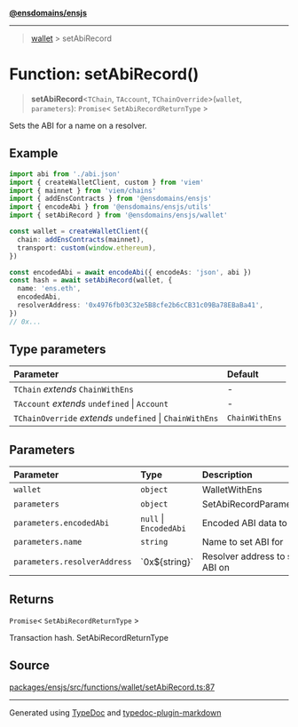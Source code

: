 [**@ensdomains/ensjs**](../README.md)

---

> [wallet](README.md) > setAbiRecord

# Function: setAbiRecord()

> **setAbiRecord**\<`TChain`, `TAccount`, `TChainOverride`\>(`wallet`, `parameters`): `Promise`\< `SetAbiRecordReturnType` \>

Sets the ABI for a name on a resolver.

## Example

```ts
import abi from './abi.json'
import { createWalletClient, custom } from 'viem'
import { mainnet } from 'viem/chains'
import { addEnsContracts } from '@ensdomains/ensjs'
import { encodeAbi } from '@ensdomains/ensjs/utils'
import { setAbiRecord } from '@ensdomains/ensjs/wallet'

const wallet = createWalletClient({
  chain: addEnsContracts(mainnet),
  transport: custom(window.ethereum),
})

const encodedAbi = await encodeAbi({ encodeAs: 'json', abi })
const hash = await setAbiRecord(wallet, {
  name: 'ens.eth',
  encodedAbi,
  resolverAddress: '0x4976fb03C32e5B8cfe2b6cCB31c09Ba78EBaBa41',
})
// 0x...
```

## Type parameters

| Parameter                                                | Default        |
| :------------------------------------------------------- | :------------- |
| `TChain` _extends_ `ChainWithEns`                        | -              |
| `TAccount` _extends_ `undefined` \| `Account`            | -              |
| `TChainOverride` _extends_ `undefined` \| `ChainWithEns` | `ChainWithEns` |

## Parameters

| Parameter                    | Type                   | Description                    |
| :--------------------------- | :--------------------- | :----------------------------- |
| `wallet`                     | `object`               | WalletWithEns                  |
| `parameters`                 | `object`               | SetAbiRecordParameters         |
| `parameters.encodedAbi`      | `null` \| `EncodedAbi` | Encoded ABI data to set        |
| `parameters.name`            | `string`               | Name to set ABI for            |
| `parameters.resolverAddress` | \`0x$\{string}\`       | Resolver address to set ABI on |

## Returns

`Promise`\< `SetAbiRecordReturnType` \>

Transaction hash. SetAbiRecordReturnType

## Source

[packages/ensjs/src/functions/wallet/setAbiRecord.ts:87](https://github.com/ensdomains/ensjs-v3/blob/1b90b888/packages/ensjs/src/functions/wallet/setAbiRecord.ts#L87)

---

Generated using [TypeDoc](https://typedoc.org/) and [typedoc-plugin-markdown](https://www.npmjs.com/package/typedoc-plugin-markdown)
